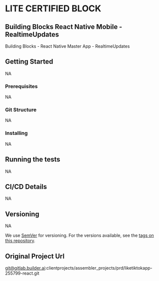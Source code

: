 # LITE CERTIFIED BLOCK

## Building Blocks React Native Mobile -  RealtimeUpdates

Building Blocks - React Native Master App - RealtimeUpdates

## Getting Started
NA
### Prerequisites
NA
### Git Structure
NA
### Installing
NA
## Running the tests
NA
## CI/CD Details
NA
## Versioning
NA

We use [SemVer](http://semver.org/) for versioning. For the versions available, see the [tags on this repository](https://github.com/your/project/tags).

## Original Project Url

git@gitlab.builder.ai:clientprojects/assembler_projects/prd/liketiktokapp-255799-react.git